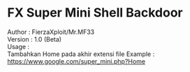 # FX Super Mini Shell Backdoor
Author : FierzaXploit/Mr.MF33<br>
Version : 1.0 (Beta)<br>
Usage :<br>
Tambahkan Home pada akhir extensi file
Example : https://www.google.com/super_mini.php?Home
